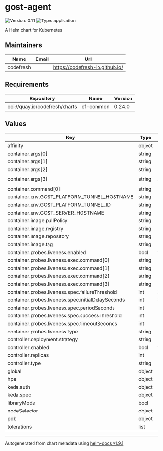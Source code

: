 # gost-agent

![Version: 0.1.1](https://img.shields.io/badge/Version-0.1.1-informational?style=flat-square) ![Type: application](https://img.shields.io/badge/Type-application-informational?style=flat-square)

A Helm chart for Kubernetes

## Maintainers

| Name | Email | Url |
| ---- | ------ | --- |
| codefresh |  | <https://codefresh-io.github.io/> |

## Requirements

| Repository | Name | Version |
|------------|------|---------|
| oci://quay.io/codefresh/charts | cf-common | 0.24.0 |

## Values

| Key | Type | Default | Description |
|-----|------|---------|-------------|
| affinity | object | `{}` |  |
| container.args[0] | string | `"-L"` |  |
| container.args[1] | string | `"rtcp://:0//internal-gateway:80"` |  |
| container.args[2] | string | `"-F"` |  |
| container.args[3] | string | `"tunnel+wss://$(GOST_SERVER_HOSTNAME):443?tunnel.id=$(GOST_PLATFORM_TUNNEL_ID)&keepalive=true&ttl=15s"` |  |
| container.command[0] | string | `"gost"` |  |
| container.env.GOST_PLATFORM_TUNNEL_HOSTNAME | string | `""` |  |
| container.env.GOST_PLATFORM_TUNNEL_ID | string | `""` |  |
| container.env.GOST_SERVER_HOSTNAME | string | `""` |  |
| container.image.pullPolicy | string | `"IfNotPresent"` |  |
| container.image.registry | string | `"docker.io"` |  |
| container.image.repository | string | `"gogost/gost"` |  |
| container.image.tag | string | `"latest"` |  |
| container.probes.liveness.enabled | bool | `true` |  |
| container.probes.liveness.exec.command[0] | string | `"wget"` |  |
| container.probes.liveness.exec.command[1] | string | `"--server-response"` |  |
| container.probes.liveness.exec.command[2] | string | `"--spider"` |  |
| container.probes.liveness.exec.command[3] | string | `"https://$(GOST_PLATFORM_TUNNEL_HOSTNAME)"` |  |
| container.probes.liveness.spec.failureThreshold | int | `2` |  |
| container.probes.liveness.spec.initialDelaySeconds | int | `30` |  |
| container.probes.liveness.spec.periodSeconds | int | `15` |  |
| container.probes.liveness.spec.successThreshold | int | `1` |  |
| container.probes.liveness.spec.timeoutSeconds | int | `15` |  |
| container.probes.liveness.type | string | `"exec"` |  |
| controller.deployment.strategy | string | `"Recreate"` |  |
| controller.enabled | bool | `true` |  |
| controller.replicas | int | `1` |  |
| controller.type | string | `"deployment"` |  |
| global | object | `{}` |  |
| hpa | object | `{}` |  |
| keda.auth | object | `{}` |  |
| keda.spec | object | `{}` |  |
| libraryMode | bool | `false` |  |
| nodeSelector | object | `{}` |  |
| pdb | object | `{}` |  |
| tolerations | list | `[]` |  |

----------------------------------------------
Autogenerated from chart metadata using [helm-docs v1.9.1](https://github.com/norwoodj/helm-docs/releases/v1.9.1)
